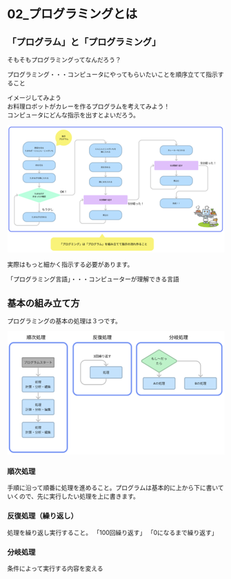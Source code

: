 # **02_プログラミングとは**

## **「プログラム」と「プログラミング」** 

そもそもプログラミングってなんだろう？  

プログラミング・・・コンピュータにやってもらいたいことを順序立てて指示すること  

イメージしてみよう  
お料理ロボットがカレーを作るプログラムを考えてみよう！  
コンピュータにどんな指示を出すとよいだろう。

![プログラミングとは](img/00_04.png)

実際はもっと細かく指示する必要があります。  

「プログラミング言語」・・・コンピューターが理解できる言語

## **基本の組み立て方**　

プログラミングの基本の処理は３つです。

![プログラミングとは](img/00_05.png)

### **順次処理**

手順に沿って順番に処理を進めること。プログラムは基本的に上から下に書いていくので、先に実行したい処理を上に書きます。

### **反復処理（繰り返し）**

処理を繰り返し実行すること。
「100回繰り返す」
「0になるまで繰り返す」

### **分岐処理**

条件によって実行する内容を変える
